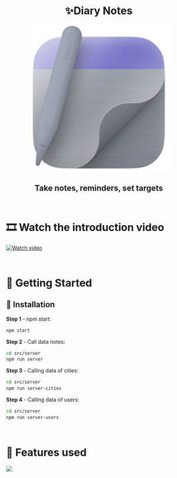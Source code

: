 
<div align="center">
<h1>✨Diary Notes</h1>
  <a href="">
    <img alt="Diary Notes Logo" src="https://github.com/VahidTahmasebi/diary-note-react/blob/main/src/assets/images/main_image.png?raw=true" alt="Logo" width="400">
  </a>

  <h2 align="center">Take notes, reminders, set targets</h2>
  </div>
  
  <br />
  
  # 🎞 Watch the introduction video
    
  [![Watch video](https://markdown-videos.deta.dev/youtube/6d0p_vVr8F8)](https://youtu.be/6d0p_vVr8F8)
  
  <br />
  
  # 🤸 Getting Started

## 💾 Installation
**Step 1** - npm start:

```bash
npm start
```

**Step 2** - Call data notes:

```bash
cd src/server
npm run server
```

**Step 3** - Calling data of cities:

```bash
cd src/server
npm run server-cities
```

**Step 4** - Calling data of users:

```bash
cd src/server
npm run server-users
```
 
 <br />
 
  # 🧪 Features used
  
  <p align="left">
  <div href="">
    <img src="https://skillicons.dev/icons?i=js,react,redux,tailwind,webpack," />
  </div>
</p>
